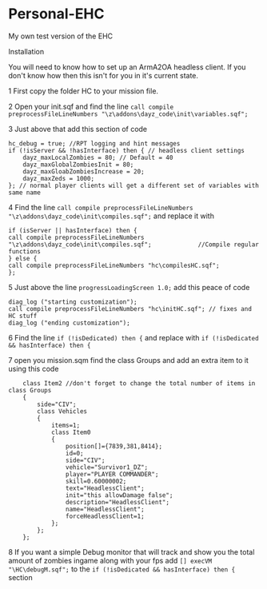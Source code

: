 Personal-EHC
============

My own test version of the EHC

Installation

You will need to know how to set up an ArmA2OA headless client. If you don't know how then this isn't for you in it's current state.

1 First copy the folder HC to your mission file.

2 Open your init.sqf and find the line `call compile preprocessFileLineNumbers "\z\addons\dayz_code\init\variables.sqf";`

3 Just above that add this section of code
```
hc_debug = true; //RPT logging and hint messages
if (!isServer && !hasInterface) then { // headless client settings
	dayz_maxLocalZombies = 80; // Default = 40
	dayz_maxGlobalZombiesInit = 80;
	dayz_maxGloabZombiesIncrease = 20;
	dayz_maxZeds = 1000;
}; // normal player clients will get a different set of variables with same name
```

4 Find the line `call compile preprocessFileLineNumbers "\z\addons\dayz_code\init\compiles.sqf";` and replace it with

```
if (isServer || hasInterface) then {
call compile preprocessFileLineNumbers "\z\addons\dayz_code\init\compiles.sqf";				//Compile regular functions
} else {
call compile preprocessFileLineNumbers "hc\compilesHC.sqf";
};
```

5 Just above the line `progressLoadingScreen 1.0;` add this peace of code

```
diag_log ("starting customization");
call compile preprocessFileLineNumbers "hc\initHC.sqf"; // fixes and HC stuff
diag_log ("ending customization");
```

6 Find the line `if (!isDedicated) then {` and replace with `if (!isDedicated && hasInterface) then {`

7 open you mission.sqm find the class Groups and add an extra item to it using this code

		class Item2 //don't forget to change the total number of items in class Groups
		{
			side="CIV";
			class Vehicles
			{
				items=1;
				class Item0
				{
					position[]={7839,381,8414};
					id=0;
					side="CIV";
					vehicle="Survivor1_DZ";
					player="PLAYER COMMANDER";
					skill=0.60000002;
					text="HeadlessClient";
					init="this allowDamage false";
					description="HeadlessClient";
					name="HeadlessClient";
					forceHeadlessClient=1;
				};
			};
		};
		
8 If you want a simple Debug monitor that will track and show you the total amount of zombies ingame along with your fps add `[] execVM "\HC\debugM.sqf";` to the `if (!isDedicated && hasInterface) then {` section
